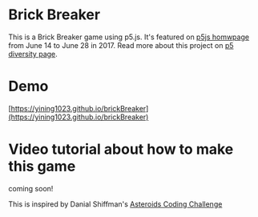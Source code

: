 # Brick Breaker
This is a Brick Breaker game using p5.js. It's featured on [p5js homwpage](www.p5js.org) from June 14 to June 28 in 2017. Read more about this project on [p5 diversity page](https://diversity.p5js.org/feature/yiningshi.html).

# Demo
[https://yining1023.github.io/brickBreaker](https://yining1023.github.io/brickBreaker)

# Video tutorial about how to make this game
coming soon!

This is inspired by Danial Shiffman's [Asteroids Coding Challenge](https://www.youtube.com/watch?v=hacZU523FyM)

